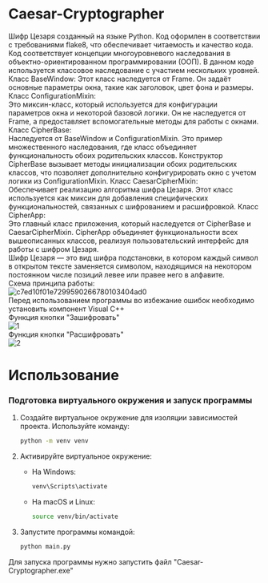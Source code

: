 # Caesar-Cryptographer
Шифр Цезаря созданный на языке Python. Код оформлен в соответствии с требованиями flake8, что обеспечивает читаемость и качество кода.<br />
Код соответствует концепции многоуровневого наследования в объектно-ориентированном программировании (ООП). В данном коде используется классовое наследование с участием нескольких уровней.<br />
Класс BaseWindow:
Этот класс наследуется от Frame. Он задаёт основные параметры окна, такие как заголовок, цвет фона и размеры.
Класс ConfigurationMixin:<br />
Это миксин-класс, который используется для конфигурации параметров окна и некоторой базовой логики. Он не наследуется от Frame, а предоставляет вспомогательные методы для работы с окнами.
Класс CipherBase:<br />
Наследуется от BaseWindow и ConfigurationMixin. Это пример множественного наследования, где класс объединяет функциональность обоих родительских классов. Конструктор CipherBase вызывает методы инициализации обоих родительских классов, что позволяет дополнительно конфигурировать окно с учетом логики из ConfigurationMixin.
Класс CaesarCipherMixin:<br />
Обеспечивает реализацию алгоритма шифра Цезаря. Этот класс используется как миксин для добавления специфических функциональностей, связанных с шифрованием и расшифровкой.
Класс CipherApp:<br />
Это главный класс приложения, который наследуется от CipherBase и CaesarCipherMixin. CipherApp объединяет функциональности всех вышеописанных классов, реализуя пользовательский интерфейс для работы с шифром Цезаря.<br />
Шифр Цезаря — это вид шифра подстановки, в котором каждый символ в открытом тексте заменяется символом, находящимся на некотором постоянном числе позиций левее или правее него в алфавите. <br />
Схема принципа работы:<br />
![c7ed10f01e7299590266780103404ad0](https://user-images.githubusercontent.com/103204349/187725861-e15ac695-860c-49ce-93bb-724bf225679c.jpeg)<br />
Перед использованием программы во избежание ошибок необходимо установить компонент Visual C++ <br />
Функция кнопки "Зашифровать"<br />
![1](https://user-images.githubusercontent.com/103204349/187727807-17c4e07a-98e3-493d-b796-8d271152aa01.jpg)<br />
Функция кнопки "Расшифровать"<br />
![2](https://user-images.githubusercontent.com/103204349/187728170-13e82319-4e56-4425-9619-3586f889601a.jpg)<br />
# Использование
### Подготовка виртуального окружения и запуск программы

1. Создайте виртуальное окружение для изоляции зависимостей проекта. 
   Используйте команду:
   ```bash
   python -m venv venv
   ```

2. Активируйте виртуальное окружение:
   - На Windows:
     ```bash
     venv\Scripts\activate
     ```
   - На macOS и Linux:
     ```bash
     source venv/bin/activate
     ```
3. Запустите программы командой:
   ```bash
   python main.py
   ```
Для запуска программы нужно запустить файл "Caesar-Cryptographer.exe"<br />
